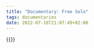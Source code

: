 ```yaml
---
title: "Documentary: Free Solo"
tags: documentaries
date: 2022-07-16T21:07:49+02:00
---
```


{{<youtube urRVZ4SW7WU>}}